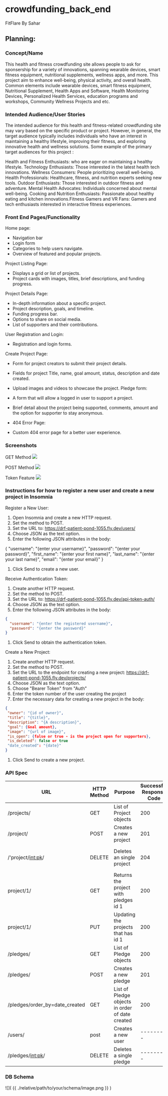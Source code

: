 # crowdfunding_back_end
FitFlare By Sahar

## Planning:
### Concept/Name

This health and fitness crowdfunding site allows people to ask for sponsership for a variety of innovations, spanning wearable devices, smart fitness equipment, nutritional supplements, wellness apps, and more. This project aim to enhance well-being, physical activity, and overall health. Common elements include wearable devices, smart fitness equipment, Nutritional Supplement, Health Apps and Software, Health Monitoring Devices, Personalized Health Services, education programs and workshops, Community Wellness Projects and etc.

### Intended Audience/User Stories

The intended audience for this health and fitness-related crowdfunding site may vary based on the specific product or project. However, in general, the target audience typically includes individuals who have an interest in maintaining a healthy lifestyle, improving their fitness, and exploring innovative health and wellness solutions. 
Some example of the primary target audiences for this project :​

Health and Fitness Enthusiasts: who are eager on maintaining a healthy lifestyle.​
Technology Enthusiasts: Those interested in the latest health tech innovations.​
Wellness Consumers: People prioritizing overall well-being.​
Health Professionals: Healthcare, fitness, and nutrition experts seeking new tools.​
Outdoor Enthusiasts: Those interested in outdoor fitness and adventure.​
Mental Health Advocates: Individuals concerned about mental well-being.​
Cooking and Nutrition Enthusiasts: Passionate about healthy eating and kitchen innovations.​
Fitness Gamers and VR Fans: Gamers and tech enthusiasts interested in interactive fitness experiences.

### Front End Pages/Functionality
Home page:
- Navigation bar
- Login form
- Categories to help users navigate.
- Overview of featured and popular projects.

Project Listing Page:
- Displays a grid or list of projects.
- Project cards with images, titles, brief descriptions, and funding progress.

Project Details Page:
- In-depth information about a specific project.
- Project description, goals, and timeline.
- Funding progress bar.
- Options to share on social media.
- List of supporters and their contributions.

User Registration and Login:
- Registration and login forms.

Create Project Page:
- Form for project creators to submit their project details.
- Fields for project Title, name, goal amount, status, description and date created.
- Upload images and videos to showcase the project.
  Pledge form:
- A form that will allow a logged in user to support a project.
- Brief detail about the project being supported, comments, amount and the option for supporter to stay anonymous.

- 404 Error Page:
- Custom 404 error page for a better user experience.

### Screenshots

GET Method
![](crowdfunding/projects/screenshots-insomnia/successful-get-method.png)

POST Method
![]( crowdfunding/projects/screenshots-insomnia/successful-post-method.png )

Token Feature
![]( crowdfunding/projects/screenshots-insomnia/token-being-returned.png )

### Instructions for how to register a new user and create a new project in Insomnia

Register a New User:

1. Open Insomnia and create a new HTTP request.
2. Set the method to POST.
3. Set the URL to: https://drf-patient-pond-1055.fly.dev/users/
4. Choose JSON as the text option.
5. Enter the following JSON attributes in the body:
   
{
    "username": "{enter your username}",
    "password": "{enter your password}",
    "first_name": "{enter your first name}",
    "last_name": "{enter your last name}",
    "email": "{enter your email}"
}

1. Click Send to create a new user.
 
Receive Authentication Token:

1. Create another HTTP request.
2. Set the method to POST.
3. Set the URL to: https://drf-patient-pond-1055.fly.dev/api-token-auth/
4. Choose JSON as the text option.
5. Enter the following JSON attributes in the body:

```json
{
  "username": "{enter the registered username}",
  "password": "{enter the password}"
}
```
1. Click Send to obtain the authentication token.

Create a New Project:

1. Create another HTTP request.
2. Set the method to POST.
3. Set the URL to the endpoint for creating a new project: https://drf-patient-pond-1055.fly.dev/projects/
4. Choose JSON as the text option.
5. Choose "Bearer Token" from "Auth"
6. Enter the token number of the user creating the project
7. Enter the necessary data for creating a new project in the body:
```json
{
 "owner": "{id of owner}",
 "title": "{title}",
 "description": "{A description}",
 "goal": {Goal amount},
 "image": "{url of image}",
 "is_open": {false or true - is the project open for supporters},
 "is_deleted": false or true
 "date_created": "{date}"
}
```
1. Click Send to create a new project.









### API Spec
| URL | HTTP Method |  Purpose | Successful Response Code | Authentication/ Authorisation  |
|-------------|------------------|------------------|------------------|--------------|
| /projects/  | GET | List of Project objects  |  200 |  Is not required  
| /project/ |  POST |  Creates a new project		| 201  |  Must be logged in
/'project/<int:pk>/ | DELETE	| Deletes an single project	| 204  |  Must be logged in and must be the project owner |
| project/1/  | GET | Returns the project with pledges id 1 | 200 | Is not required
| project/1/  | PUT | Updating the projects that has id 1 | 200 | Must be logged in and must be the project owner
| /pledges/  | GET | List of Pledge objects  |  200 | Is not required
| /pledges/ | POST  | Creates a new pledge  | 201  | Must be logged in
| /pledges/order_by=date_created | GET | List of Pledge objects in order of date created |  200 | Is not required
|/users/ | post  | Creates a new user	  |---------|-----------|
|/pledges/<int:pk>/| DELETE	| Deletes a single pledge	|---------|---------|






### DB Schema
![]( {{ ./relative/path/to/your/schema/image.png }} )